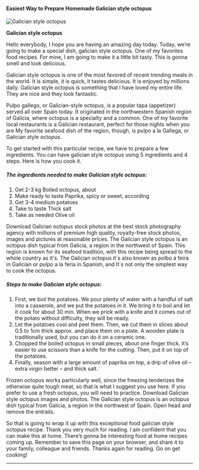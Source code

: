            

#### Easiest Way to Prepare Homemade Galician style octopus

![Galician style octopus](https://img-global.cpcdn.com/recipes/04d8627654aa0d6e/751x532cq70/galician-style-octopus-recipe-main-photo.jpg)

**Galician style octopus**

Hello everybody, I hope you are having an amazing day today. Today, we’re going to make a special dish, galician style octopus. One of my favorites food recipes. For mine, I am going to make it a little bit tasty. This is gonna smell and look delicious.

Galician style octopus is one of the most favored of recent trending meals in the world. It is simple, it is quick, it tastes delicious. It is enjoyed by millions daily. Galician style octopus is something that I have loved my entire life. They are nice and they look fantastic.

Pulpo gallego, or Galician-style octopus, is a popular tapa (appetizer) served all over Spain today. It originated in the northwestern Spanish region of Galicia, where octopus is a specialty and a common. One of my favorite local restaurants is a Galician restaurant, perfect for those nights when you are My favorite seafood dish of the region, though, is pulpo a la Gallega, or Galician style octopus.

To get started with this particular recipe, we have to prepare a few ingredients. You can have galician style octopus using 5 ingredients and 4 steps. Here is how you cook it.

##### The ingredients needed to make Galician style octopus:

1.  Get 2-3 kg Boiled octopus, about
2.  Make ready to taste Paprika, spicy or sweet, according
3.  Get 3-4 medium potatoes
4.  Take to taste Thick salt
5.  Take as needed Olive oil

Download Galician octopus stock photos at the best stock photography agency with millions of premium high quality, royalty-free stock photos, images and pictures at reasonable prices. The Galician style octopus is an octopus dish typical from Galicia, a region in the northwest of Spain. This region is known for its seafood tradition, with this recipe being spread to the whole country as it's. The Galician octopus it´s also known as polbo á feira in Galician or pulpo a la feria in Spanish, and It´s not only the simplest way to cook the octopus.

##### Steps to make Galician style octopus:

1.  First, we boil the potatoes. We pour plenty of water with a handful of salt into a casserole, and we put the potatoes in it. We bring it to boil and let it cook for about 30 min. When we prick with a knife and it comes out of the potato without difficulty, they will be ready.
2.  Let the potatoes cool and peel them. Then, we cut them in slices about 0.5 to 1cm thick approx. and place them on a plate. A wooden plate is traditionally used, but you can do it on a ceramic one.
3.  Chopped the boiled octopus in small pieces, about one finger thick. It’s easier to use scissors than a knife for the cutting. Then, put it on top of the potatoes.
4.  Finally, season with a large amount of paprika on top, a drip of olive oil – extra virgin better – and thick salt.

Frozen octopus works particularly well, since the freezing tenderizes the otherwise quite tough meat, so that is what I suggest you use here. If you prefer to use a fresh octopus, you will need to practice. Download Galician style octopus images and photos. The Galician style octopus is an octopus dish typical from Galicia, a region in the northwest of Spain. Open head and remove the entrails.

So that is going to wrap it up with this exceptional food galician style octopus recipe. Thank you very much for reading. I am confident that you can make this at home. There’s gonna be interesting food at home recipes coming up. Remember to save this page on your browser, and share it to your family, colleague and friends. Thanks again for reading. Go on get cooking!

* * *